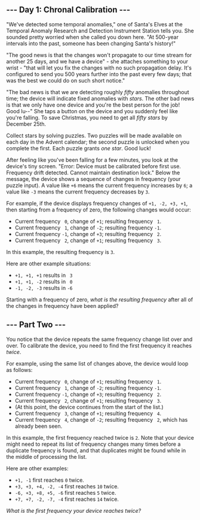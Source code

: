 ## --- Day 1: Chronal Calibration ---

"We've detected some temporal anomalies," one of Santa's Elves at the <span title="It's about as big on the inside as you expected.">Temporal Anomaly Research and Detection Instrument Station</span> tells you. She sounded pretty worried when she called you down here. "At 500-year intervals into the past, someone has been changing Santa's history!"

"The good news is that the changes won't propagate to our time stream for another 25 days, and we have a device" - she attaches something to your wrist - "that will let you fix the changes with no such propagation delay. It's configured to send you 500 years further into the past every few days; that was the best we could do on such short notice."

"The bad news is that we are detecting roughly _fifty_ anomalies throughout time; the device will indicate fixed anomalies with _stars_. The other bad news is that we only have one device and you're the best person for the job! Good lu--" She taps a button on the device and you suddenly feel like you're falling. To save Christmas, you need to get all _fifty stars_ by December 25th.

Collect stars by solving puzzles. Two puzzles will be made available on each day in the Advent calendar; the second puzzle is unlocked when you complete the first. Each puzzle grants _one star_. Good luck!

After feeling like you've been falling for a few minutes, you look at the device's tiny screen. "Error: Device must be calibrated before first use. Frequency drift detected. Cannot maintain destination lock." Below the message, the device shows a sequence of changes in frequency (your puzzle input). A value like `+6` means the current frequency increases by `6`; a value like `-3` means the current frequency decreases by `3`.

For example, if the device displays frequency changes of `+1, -2, +3, +1`, then starting from a frequency of zero, the following changes would occur:

*   Current frequency ` 0`, change of `+1`; resulting frequency ` 1`.
*   Current frequency ` 1`, change of `-2`; resulting frequency `-1`.
*   Current frequency `-1`, change of `+3`; resulting frequency ` 2`.
*   Current frequency ` 2`, change of `+1`; resulting frequency ` 3`.

In this example, the resulting frequency is `3`.

Here are other example situations:

*   `+1, +1, +1` results in ` 3`
*   `+1, +1, -2` results in ` 0`
*   `-1, -2, -3` results in `-6`

Starting with a frequency of zero, _what is the resulting frequency_ after all of the changes in frequency have been applied?

## --- Part Two ---

You notice that the device repeats the same frequency change list over and over. To calibrate the device, you need to find the first frequency it reaches _twice_.

For example, using the same list of changes above, the device would loop as follows:

*   Current frequency ` 0`, change of `+1`; resulting frequency ` 1`.
*   Current frequency ` 1`, change of `-2`; resulting frequency `-1`.
*   Current frequency `-1`, change of `+3`; resulting frequency ` 2`.
*   Current frequency ` 2`, change of `+1`; resulting frequency ` 3`.
*   (At this point, the device continues from the start of the list.)
*   Current frequency ` 3`, change of `+1`; resulting frequency ` 4`.
*   Current frequency ` 4`, change of `-2`; resulting frequency ` 2`, which has already been seen.

In this example, the first frequency reached twice is `2`. Note that your device might need to repeat its list of frequency changes many times before a duplicate frequency is found, and that duplicates might be found while in the middle of processing the list.

Here are other examples:

*   `+1, -1` first reaches `0` twice.
*   `+3, +3, +4, -2, -4` first reaches `10` twice.
*   `-6, +3, +8, +5, -6` first reaches `5` twice.
*   `+7, +7, -2, -7, -4` first reaches `14` twice.

_What is the first frequency your device reaches twice?_